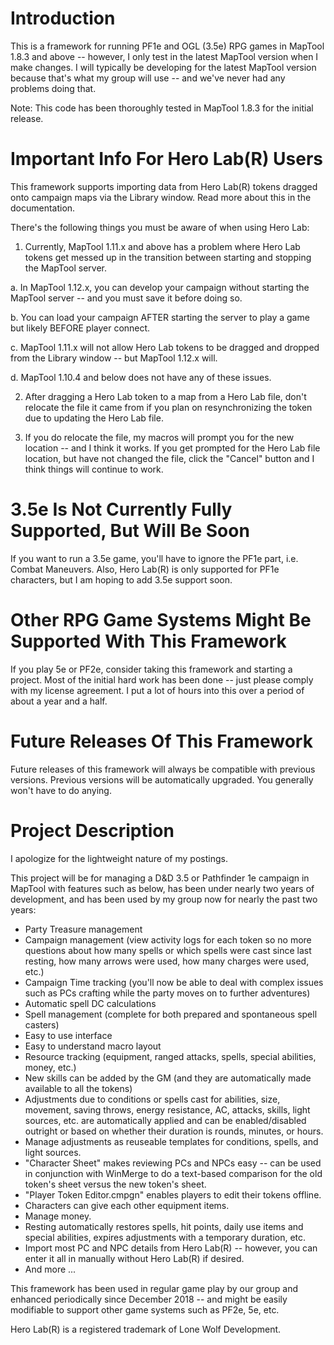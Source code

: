 # Introduction
This is a framework for running PF1e and OGL (3.5e) RPG games in MapTool 1.8.3 and above -- however, I only test in the latest MapTool version when I make changes.  I will typically be developing for the latest MapTool version because that's what my group will use -- and we've never had any problems doing that.

Note:  This code has been thoroughly tested in MapTool 1.8.3 for the initial release.

# Important Info For Hero Lab(R) Users

This framework supports importing data from Hero Lab(R) tokens dragged onto campaign maps via the Library window.  Read more about this in the documentation.

There's the following things you must be aware of when using Hero Lab:

1. Currently, MapTool 1.11.x and above has a problem where Hero Lab tokens get messed up in the transition between starting and stopping the MapTool server.

a. In MapTool 1.12.x, you can develop your campaign without starting the MapTool server -- and you must save it before doing so.

b. You can load your campaign AFTER starting the server to play a game but likely BEFORE player connect.

c. MapTool 1.11.x will not allow Hero Lab tokens to be dragged and dropped from the Library window -- but MapTool 1.12.x will.

d. MapTool 1.10.4 and below does not have any of these issues.

2. After dragging a Hero Lab token to a map from a Hero Lab file, don't relocate the file it came from if you plan on resynchronizing the token due to updating the Hero Lab file.

3. If you do relocate the file, my macros will prompt you for the new location -- and I think it works.  If you get prompted for the Hero Lab file location, but have not changed the file, click the "Cancel" button and I think things will continue to work.

# 3.5e Is Not Currently Fully Supported, But Will Be Soon
If you want to run a 3.5e game, you'll have to ignore the PF1e part, i.e. Combat Maneuvers.  Also, Hero Lab(R) is only supported for PF1e characters, but I am hoping to add 3.5e support soon.

# Other RPG Game Systems Might Be Supported With This Framework
If you play 5e or PF2e, consider taking this framework and starting a project.  Most of the initial hard work has been done -- just please comply with my license agreement.  I put a lot of hours into this over a period of about a year and a half.

# Future Releases Of This Framework
Future releases of this framework will always be compatible with previous versions.  Previous versions will be automatically upgraded.  You generally won't have to do anying.

# Project Description

I apologize for the lightweight nature of my postings.

This project will be for managing a D&D 3.5 or Pathfinder 1e campaign in MapTool with features such as below, has been under nearly two years of development, and has been used by my group now for nearly the past two years:

- Party Treasure management
- Campaign management (view activity logs for each token so no more questions about how many spells or which spells were cast since last resting, how many arrows were used, how many charges were used, etc.)
- Campaign Time tracking (you'll now be able to deal with complex issues such as PCs crafting while the party moves on to further adventures)
- Automatic spell DC calculations
- Spell management (complete for both prepared and spontaneous spell casters)
- Easy to use interface
- Easy to understand macro layout
- Resource tracking (equipment, ranged attacks, spells, special abilities, money, etc.)
- New skills can be added by the GM (and they are automatically made available to all the tokens)
- Adjustments due to conditions or spells cast for abilities, size, movement, saving throws, energy resistance, AC, attacks, skills, light sources, etc. are automatically applied and can be enabled/disabled outright or based on whether their duration is rounds, minutes, or hours.
- Manage adjustments as reuseable templates for conditions, spells, and light sources.
- "Character Sheet" makes reviewing PCs and NPCs easy -- can be used in conjunction with WinMerge to do a text-based comparison for the old token's sheet versus the new token's sheet.
- "Player Token Editor.cmpgn" enables players to edit their tokens offline.
- Characters can give each other equipment items.
- Manage money.
- Resting automatically restores spells, hit points, daily use items and special abilities, expires adjustments with a temporary duration, etc.
- Import most PC and NPC details from Hero Lab(R) -- however, you can enter it all in manually without Hero Lab(R) if desired.
- And more ...

This framework has been used in regular game play by our group and enhanced periodically since December 2018 -- and might be easily modifiable to support other game systems such as PF2e, 5e, etc.

Hero Lab(R) is a registered trademark of Lone Wolf Development.
